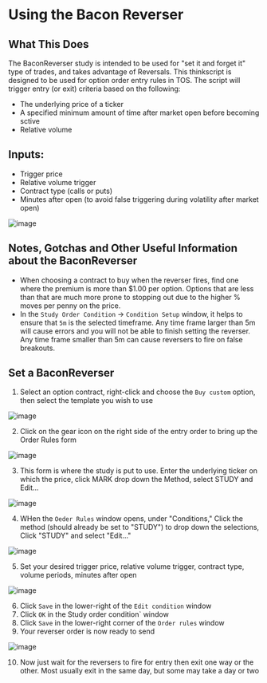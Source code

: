 # Using the Bacon Reverser

## What This Does
The BaconReverser study is intended to be used for "set it and forget it" type of trades, and takes advantage of Reversals.
This thinkscript is designed to be used for option order entry rules in TOS. The script will trigger entry (or exit) criteria based on the following:
- The underlying price of a ticker
- A specified minimum amount of time after market open before becoming sctive
- Relative volume

## Inputs:
- Trigger price
- Relative volume trigger
- Contract type (calls or puts)
- Minutes after open (to avoid false triggering during volatility after market open)

![image](https://user-images.githubusercontent.com/13930961/183993082-eb964897-c5ee-423a-8995-503df3f6944c.png)

## Notes, Gotchas and Other Useful Information about the BaconReverser
- When choosing a contract to buy when the reverser fires, find one where the premium is more than $1.00 per option. Options that are less than that are much more prone to stopping out due to the higher % moves per penny on the price.
- In the `Study Order Condition` -> `Condition Setup` window, it helps to ensure that `5m` is the selected timeframe. Any time frame larger than 5m will cause errors and you will not be able to finish setting the reverser. Any time frame smaller than 5m can cause reversers to fire on false breakouts.

## Set a BaconReverser
1. Select an option contract, right-click and choose the `Buy custom` option, then select the template you wish to use

![image](https://user-images.githubusercontent.com/13930961/188988948-bac0d6a5-946a-4757-962b-8b5e3477fdf4.png)

2. Click on the gear icon on the right side of the entry order to bring up the Order Rules form

![image](https://user-images.githubusercontent.com/13930961/183997714-dbb5faeb-f31f-4af5-9b4e-fd8dadb972fd.png)

3. This form is where the study is put to use. Enter the underlying ticker on which the price, click MARK drop down the Method, select STUDY and Edit...

![image](https://user-images.githubusercontent.com/13930961/184001911-4479b1e1-6f82-4ed7-864e-2faad92b0f2d.png)

4. WHen the `Oeder Rules` window opens, under "Conditions," Click the method (should already be set to "STUDY") to drop down the selections, Click "STUDY" and select "Edit..."

![image](https://user-images.githubusercontent.com/13930961/188992129-7bdb7a57-ec04-4d4d-8994-33fa451bc626.png)

5. Set your desired trigger price, relative volume trigger, contract type, volume periods, minutes after open

![image](https://user-images.githubusercontent.com/13930961/184715416-5c0dd4ed-1c9c-4e61-9004-c5d352ae21db.png)

6. Click `Save` in the lower-right of the `Edit condition` window
7. Click `OK` in the Study order condition` window
8. Click `Save` in the lower-right corner of the `Order rules` window
9. Your reverser order is now ready to send

![image](https://user-images.githubusercontent.com/13930961/188992803-824e6c13-6388-412c-ad07-c96e221a27a9.png)

10. Now just wait for the reversers to fire for entry then exit one way or the other. Most usually exit in the same day, but some may take a day or two
